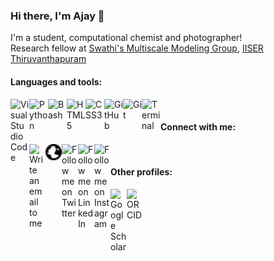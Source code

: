 ### Hi there, I'm Ajay 👋 
I'm a student, computational chemist and photographer!
<br>
Research fellow at [Swathi's Multiscale Modeling Group](https://faculty.iisertvm.ac.in/swathi), [IISER Thiruvanthapuram](https://iisertvm.ac.in)

#### Languages and tools:
[<img align="left" alt="Visual Studio Code" width="30px" src="https://cdn.jsdelivr.net/gh/devicons/devicon/icons/vscode/vscode-original.svg" />](https://github.com/ajay-mk)
[<img align="left" alt="Python" width="30px" src="https://cdn.jsdelivr.net/gh/devicons/devicon/icons/python/python-original.svg"/>](https://github.com/ajay-mk)
[<img align="left" alt="Bash" width="30px" src="https://user-images.githubusercontent.com/68733884/148506597-5d141d64-937e-478a-850e-b09f1717ea51.png" />](https://github.com/ajay-mk)
[<img align="left" alt="HTML5" width="30px" src="https://cdn.jsdelivr.net/gh/devicons/devicon/icons/html5/html5-plain-wordmark.svg" />](https://github.com/ajay-mk)
[<img align="left" alt="CSS3" width="30px" src="https://cdn.jsdelivr.net/gh/devicons/devicon/icons/css3/css3-plain-wordmark.svg" />](https://github.com/ajay-mk)
[<img align="left" alt="GitHub" width="30px" src= "https://cdn.jsdelivr.net/gh/devicons/devicon/icons/github/github-original.svg" />](https://github.com/)
[<img align="left" alt="Git" width="30px" src= "https://cdn.jsdelivr.net/gh/devicons/devicon/icons/git/git-original.svg" />](https://github.com/)
[<img align="left" alt="Terminal" width="30px" src="https://user-images.githubusercontent.com/68733884/148511744-83f45445-1e0e-4ef4-9f44-98f1be69a55a.png" />](https://github.com/ajay-mk)
<br>

#### Connect with me:
[<img align="left" alt="Write an email to me" width="26px" src="https://img.icons8.com/color/96/000000/filled-message.png"/>](mailto:ajaymk16@iisertvm.ac.in)
[<img align="left" alt="Visit my website" width="26px" src="https://raw.githubusercontent.com/iconic/open-iconic/master/svg/globe.svg"/>](https://ajay-mk.github.io)
[<img align="left" alt="Follow me on Twitter" width="26px" src="https://img.icons8.com/color/96/000000/twitter--v1.png"/>](https://twitter.com/ajaymk_)
[<img align="left" alt="Follow me on LinkedIn" width="26px" src="https://img.icons8.com/color/96/000000/linkedin-2--v1.png"/>](https://in.linkedin.com/in/iamajaymk)
[<img align="left" alt="Follow me on Instagram" width="26px" src="https://img.icons8.com/color/96/000000/instagram-new--v1.png" />](https://instagram.com/ajaymk_)
<br>

#### Other profiles:
[<img align="left" alt="Google Scholar" width="26px" src="https://img.icons8.com/color/96/000000/google-scholar--v3.png" />](https://scholar.google.com/citations?hl=en&user=VC-HIpUAAAAJ)
[<img align="left" alt="ORCID" width="26px" src="https://upload.wikimedia.org/wikipedia/commons/thumb/0/06/ORCID_iD.svg/240px-ORCID_iD.svg.png" />](https://orcid.org/0000-0002-0079-5443/)
